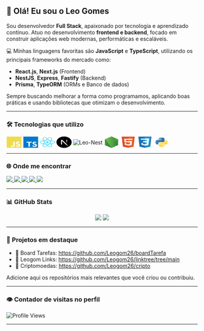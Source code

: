 ## 👋 Olá! Eu sou o Leo Gomes

Sou desenvolvedor **Full Stack**, apaixonado por tecnologia e aprendizado contínuo. Atuo no desenvolvimento **frontend e backend**, focado em construir aplicações web modernas, performáticas e escaláveis.

💻 Minhas linguagens favoritas são **JavaScript** e **TypeScript**, utilizando os principais frameworks do mercado como:

- **React.js**, **Next.js** (Frontend)
- **NestJS**, **Express**, **Fastify** (Backend)
- **Prisma**, **TypeORM** (ORMs e Banco de dados)

Sempre buscando melhorar a forma como programamos, aplicando boas práticas e usando bibliotecas que otimizam o desenvolvimento.

---

### 🛠️ Tecnologias que utilizo

<div style="display: inline_block">
  <img align="center" alt="Leo-JS" height="30" width="40" src="https://raw.githubusercontent.com/devicons/devicon/master/icons/javascript/javascript-plain.svg">
  <img align="center" alt="Leo-TS" height="30" width="40" src="https://raw.githubusercontent.com/devicons/devicon/master/icons/typescript/typescript-plain.svg">
  <img align="center" alt="Leo-React" height="30" width="40" src="https://raw.githubusercontent.com/devicons/devicon/master/icons/react/react-original.svg">
  <img align="center" alt="Leo-Next" height="30" width="40" src="https://raw.githubusercontent.com/devicons/devicon/master/icons/nextjs/nextjs-original.svg">
 <img align="center" alt="Leo-Nest" height="30" width="40" src="https://nestjs.com/img/logo-small.svg">
  <img align="center" alt="Leo-Node" height="30" width="40" src="https://raw.githubusercontent.com/devicons/devicon/master/icons/nodejs/nodejs-original.svg">
  <img align="center" alt="Leo-HTML" height="30" width="40" src="https://raw.githubusercontent.com/devicons/devicon/master/icons/html5/html5-original.svg">
  <img align="center" alt="Leo-CSS" height="30" width="40" src="https://raw.githubusercontent.com/devicons/devicon/master/icons/css3/css3-original.svg">
  <img align="center" alt="Leo-Python" height="30" width="40" src="https://raw.githubusercontent.com/devicons/devicon/master/icons/python/python-original.svg">
</div>

---

### 🌐 Onde me encontrar

<div>
  <a href="https://www.linkedin.com/in/SEU-LINKEDIN" target="_blank">
    <img src="https://img.shields.io/badge/-LinkedIn-%230077B5?style=for-the-badge&logo=linkedin&logoColor=white">
  </a>
  <a href="https://instagram.com/SEU-INSTAGRAM" target="_blank">
    <img src="https://img.shields.io/badge/-Instagram-%23E4405F?style=for-the-badge&logo=instagram&logoColor=white">
  </a>
  <a href="mailto:SEU-EMAIL@gmail.com" target="_blank">
    <img src="https://img.shields.io/badge/-Gmail-%23333?style=for-the-badge&logo=gmail&logoColor=white">
  </a>
  <a href="https://discord.gg/SEU-DISCORD" target="_blank">
    <img src="https://img.shields.io/badge/Discord-7289DA?style=for-the-badge&logo=discord&logoColor=white">
  </a>
  <a href="https://youtube.com/@SEU-YOUTUBE" target="_blank">
    <img src="https://img.shields.io/badge/YouTube-FF0000?style=for-the-badge&logo=youtube&logoColor=white">
  </a>
</div>

---

### 📊 GitHub Stats

<div align="center">
  <img height="180em" src="https://github-readme-stats.vercel.app/api?username=SEU-USUARIO-GITHUB&show_icons=true&theme=tokyonight&include_all_commits=true&count_private=true"/>
  <img height="180em" src="https://github-readme-stats.vercel.app/api/top-langs/?username=SEU-USUARIO-GITHUB&layout=compact&langs_count=10&theme=tokyonight"/>
</div>

---

### 🚀 Projetos em destaque

- 🔗 Board Tarefas: https://github.com/Leogom26/boardTarefa
- 🔗 Leogom Links: https://github.com/Leogom26/linktree/tree/main
- 🔗 Criptomoedas: https://github.com/Leogom26/cripto

Adicione aqui os repositórios mais relevantes que você criou ou contribuiu.

---

### 👁️ Contador de visitas no perfil

<img align="center" src="https://komarev.com/ghpvc/?username=SEU-USUARIO-GITHUB&style=flat-square&color=blue" alt="Profile Views" />

---

